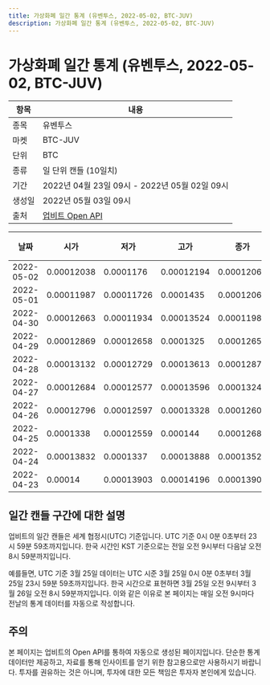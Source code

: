 ```yaml
---
title: 가상화폐 일간 통계 (유벤투스, 2022-05-02, BTC-JUV)
description: 가상화폐 일간 통계 (유벤투스, 2022-05-02, BTC-JUV)
---
```



가상화폐 일간 통계 (유벤투스, 2022-05-02, BTC-JUV)
===

|항목|내용|
|--|--|
|종목|유벤투스|
|마켓|BTC-JUV|
|단위|BTC|
|종류|일 단위 캔들 (10일치)|
|기간|2022년 04월 23일 09시 - 2022년 05월 02일 09시|
|생성일|2022년 05월 03일 09시|
|출처|[업비트 Open API](https://docs.upbit.com)|


|날짜|시가|저가|고가|종가|비고|
|--|--|--|--|--|--|
|2022-05-02|0.00012038|0.0001176|0.00012194|0.00012067|    |
|2022-05-01|0.00011987|0.00011726|0.0001435|0.00012064|    |
|2022-04-30|0.00012663|0.00011934|0.00013524|0.00011987|    |
|2022-04-29|0.00012869|0.00012658|0.0001325|0.00012658|    |
|2022-04-28|0.00013132|0.00012729|0.00013613|0.0001287|    |
|2022-04-27|0.00012684|0.00012577|0.00013596|0.00013244|    |
|2022-04-26|0.00012796|0.00012597|0.00013328|0.00012601|    |
|2022-04-25|0.0001338|0.00012559|0.000144|0.00012684|    |
|2022-04-24|0.00013832|0.0001337|0.00013888|0.00013524|    |
|2022-04-23|0.00014|0.00013903|0.00014196|0.00013903|    |


일간 캔들 구간에 대한 설명
---


업비트의 일간 캔들은 세계 협정시(UTC) 기준입니다. 
UTC 기준 0시 0분 0초부터 23시 59분 59초까지입니다. 
한국 시간인 KST 기준으로는 전일 오전 9시부터 다음날 오전 8시 59분까지입니다. 


예를들면, UTC 기준 3월 25일 데이터는 UTC 시준 3월 25일 0시 0분 0초부터 3월 25일 23시 59분 59초까지입니다. 
한국 시간으로 표현하면 3월 25일 오전 9시부터 3월 26일 오전 8시 59분까지입니다. 
이와 같은 이유로 본 페이지는 매일 오전 9시마다 전날의 통계 데이터를 자동으로 작성합니다. 


주의
---


본 페이지는 업비트의 Open API를 통하여 자동으로 생성된 페이지입니다. 
단순한 통계 데이터만 제공하고, 자료를 통해 인사이트를 얻기 위한 참고용으로만 사용하시기 바랍니다. 
투자를 권유하는 것은 아니며, 투자에 대한 모든 책임은 투자자 본인에게 있습니다. 
